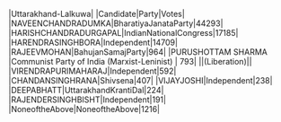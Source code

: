  
|Uttarakhand-Lalkuwa|
|Candidate|Party|Votes|
|NAVEENCHANDRADUMKA|BharatiyaJanataParty|44293|
|HARISHCHANDRADURGAPAL|IndianNationalCongress|17185|
|HARENDRASINGHBORA|Independent|14709|
|RAJEEVMOHAN|BahujanSamajParty|964|
|PURUSHOTTAM SHARMA     |Communist Party of India (Marxist-Leninist) |  793|
||(Liberation)||
|VIRENDRAPURIMAHARAJ|Independent|592|
|CHANDANSINGHRANA|Shivsena|407|
|VIJAYJOSHI|Independent|238|
|DEEPABHATT|UttarakhandKrantiDal|224|
|RAJENDERSINGHBISHT|Independent|191|
|NoneoftheAbove|NoneoftheAbove|1216|
